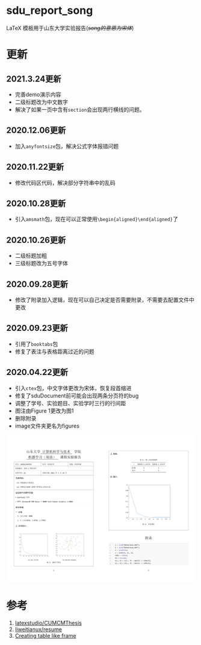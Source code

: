 # sdu_report_song

LaTeX 模板用于山东大学实验报告(*~~song的意思为宋体~~*)

# 更新
## 2021.3.24更新
+ 完善demo演示内容
+ 二级标题改为中文数字
+ 解决了如果一页中含有`section`会出现两行横线的问题。

## 2020.12.06更新

+ 加入`anyfontsize`包，解决公式字体报错问题

## 2020.11.22更新

+ 修改代码区代码，解决部分字符串中的乱码

## 2020.10.28更新
+ 引入`amsmath`包，现在可以正常使用`\begin{aligned}\end{aligned}`了

## 2020.10.26更新
+ 二级标题加粗
+ 三级标题改为五号字体

## 2020.09.28更新

+ 修改了附录加入逻辑，现在可以自己决定是否需要附录，不需要去配置文件中更改

## 2020.09.23更新

+ 引用了`booktabs`包
+ 修复了表注与表格距离过近的问题

## 2020.04.22更新

+ 引入`ctex`包，中文字体更改为宋体，恢复段首缩进
+ 修复了sduDocument前可能会出现两条分页符的bug
+ 调整了学号、实验题目、实验学时三行的行间距
+ 图注由Figure 1更改为图1
+ 删除附录
+ image文件夹更名为figures

![demo](figures/demo.jpg)

# 参考

1. [latexstudio/CUMCMThesis](https://github.com/latexstudio/CUMCMThesis)
2. [liweitianux/resume](https://github.com/liweitianux/resume)
3. [Creating table like frame](https://tex.stackexchange.com/questions/440009/creating-table-like-frame)

